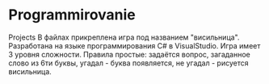 # Programmirovanie
Projects
В файлах прикреплена игра под названием "висильница". Разработана на языке программирования C# в VisualStudio.
Игра имеет 3 уровня сложности. Правила простые: задаётся вопрос, загаданное слово из 6ти буквы, угадал - буква появляется, не угадал - рисуется висильница.
